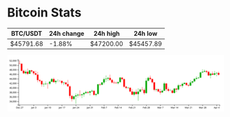 # Bitcoin Stats

BTC/USDT|24h change|24h high|24h low|
|---|---|---|---|
|$45791.68|-1.88%|$47200.00|$45457.89|

<img src="./chart.svg">
